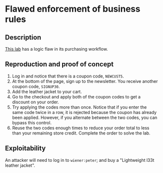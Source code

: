 # Flawed enforcement of business rules

## Description

[This lab](https://portswigger.net/web-security/logic-flaws/examples/lab-logic-flaws-flawed-enforcement-of-business-rules)  has a logic flaw in its purchasing workflow. 

## Reproduction and proof of concept

1. Log in and notice that there is a coupon code, ``NEWCUST5``.
2. At the bottom of the page, sign up to the newsletter. You receive another coupon code, ``SIGNUP30``.
3. Add the leather jacket to your cart.
4. Go to the checkout and apply both of the coupon codes to get a discount on your order.
5. Try applying the codes more than once. Notice that if you enter the same code twice in a row, it is rejected because the coupon has already been applied. However, if you alternate between the two codes, you can bypass this control.
6. Reuse the two codes enough times to reduce your order total to less than your remaining store credit. Complete the order to solve the lab.

## Exploitability

An attacker will need to log in to `wiener:peter`; and buy a "Lightweight l33t leather jacket".
